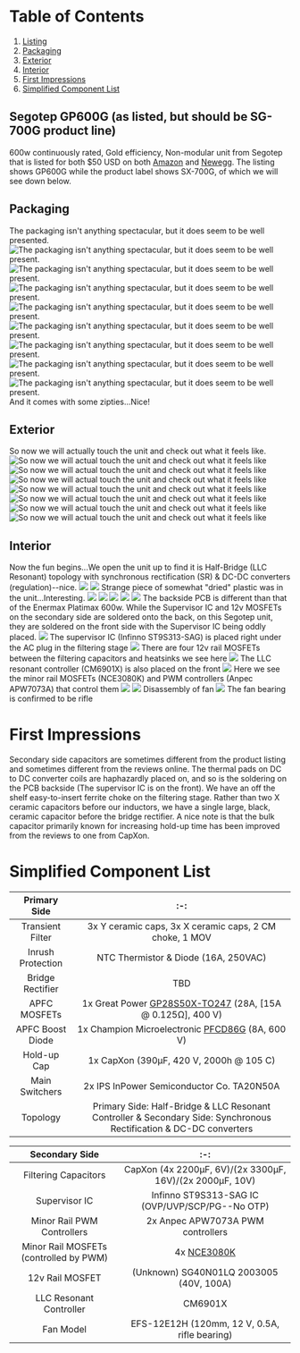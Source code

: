 # Table of Contents
1. [Listing](#listing)
2. [Packaging](#packaging)
3. [Exterior](#exterior)
4. [Interior](#interior)
5. [First Impressions](#first-impressions)
6. [Simplified Component List](#simplified-component-list)

## Segotep GP600G (as listed, but should be SG-700G product line)
600w continuously rated, Gold efficiency, Non-modular unit from Segotep that is listed for both $50 USD on both [Amazon](https://www.amazon.com/dp/B0832KN3RV/ref=twister_B08G1G6MLF?_encoding=UTF8&th=1) and [Newegg](https://www.newegg.com/segotep-gp-series-600w-non-modular/p/1HU-00Z0-00008). The listing shows GP600G while the product label shows SX-700G, of which we will see down below.

## Packaging
The packaging isn't anything spectacular, but it does seem to be well presented.   
![The packaging isn't anything spectacular, but it does seem to be well present.](https://i.imgur.com/fT7dhd6.jpg)
![The packaging isn't anything spectacular, but it does seem to be well present.](https://i.imgur.com/2qK8oeF.jpg)
![The packaging isn't anything spectacular, but it does seem to be well present.](https://i.imgur.com/6t4ELTl.jpg)
![The packaging isn't anything spectacular, but it does seem to be well present.](https://i.imgur.com/Wf0lfl5.jpg)
![The packaging isn't anything spectacular, but it does seem to be well present.](https://i.imgur.com/BmiWzhh.jpg)
![The packaging isn't anything spectacular, but it does seem to be well present.](https://i.imgur.com/3ezyU6F.jpg)
![The packaging isn't anything spectacular, but it does seem to be well present.](https://i.imgur.com/p1aJ9BA.jpg)
![The packaging isn't anything spectacular, but it does seem to be well present.](https://i.imgur.com/j4FvsMY.jpg)
And it comes with some zipties...Nice!

## Exterior
So now we will actually touch the unit and check out what it feels like.
![So now we will actual touch the unit and check out what it feels like](https://i.imgur.com/aZcxsz1.jpg)
![So now we will actual touch the unit and check out what it feels like](https://i.imgur.com/cX0FfqT.jpg)
![So now we will actual touch the unit and check out what it feels like](https://i.imgur.com/QmQVILP.jpg)
![So now we will actual touch the unit and check out what it feels like](https://i.imgur.com/FFRXQCr.jpg)
![So now we will actual touch the unit and check out what it feels like](https://i.imgur.com/ixy8JGx.jpg)
![So now we will actual touch the unit and check out what it feels like](https://i.imgur.com/V4yfSuT.jpg)
![So now we will actual touch the unit and check out what it feels like](https://i.imgur.com/ZVR9jDO.jpg)

## Interior 
Now the fun begins...We open the unit up to find it is Half-Bridge (LLC Resonant) topology with synchronous rectification (SR) & DC-DC converters (regulation)--nice.
![](https://i.imgur.com/8iMVvgp.jpg)
![](https://i.imgur.com/8CCMvuo.jpg)
Strange piece of somewhat "dried" plastic was in the unit...Interesting.
![](https://i.imgur.com/Td9uub4.jpg)
![](https://i.imgur.com/qMq45k7.jpg)
![](https://i.imgur.com/m4q578r.jpg)
![](https://i.imgur.com/4jYJg2M.jpg)
![](https://i.imgur.com/34tJzQv.jpg)
The backside PCB is different than that of the Enermax Platimax 600w. While the Supervisor IC and 12v MOSFETs on the secondary side are soldered onto the back, on this Segotep unit, they are soldered on the front side with the Supervisor IC being oddly placed.
![](https://i.imgur.com/oT0qB0m.jpg)
The supervisor IC (Infinno ST9S313-SAG) is placed right under the AC plug in the filtering stage
![](https://i.imgur.com/jcTDXrg.jpg)
There are four 12v rail MOSFETs between the filtering capacitors and heatsinks we see here
![](https://i.imgur.com/VoW90Cb.jpg)
The LLC resonant controller (CM6901X) is also placed on the front
![](https://i.imgur.com/XdB55tq.jpg)
Here we see the minor rail MOSFETs (NCE3080K) and PWM controllers (Anpec APW7073A) that control them
![](https://i.imgur.com/tODsNEF.jpg)
![](https://i.imgur.com/isia49J.jpg)
Disassembly of fan
![](https://i.imgur.com/lm8dyQM.jpg)
The fan bearing is confirmed to be rifle

# First Impressions
Secondary side capacitors are sometimes different from the product listing and sometimes different from the reviews online. The thermal pads on DC to DC converter coils are haphazardly placed on, and so is the soldering on the PCB backside (The supervisor IC is on the front). We have an off the shelf easy-to-insert ferrite choke on the filtering stage. Rather than two X ceramic capacitors before our inductors, we have a single large, black, ceramic capacitor before the bridge rectifier. A nice note is that the bulk capacitor primarily known for increasing hold-up time has been improved from the reviews to one from CapXon.

# Simplified Component List
  | Primary Side            |:-:|
  | :-:                     |:-:|
  | Transient Filter        | 3x Y ceramic caps, 3x X ceramic caps, 2 CM choke, 1 MOV |
  | Inrush Protection       | NTC Thermistor & Diode (16A, 250VAC) |
  | Bridge Rectifier        | TBD |
  | APFC MOSFETs            | 1x Great Power [GP28S50X-TO247](https://alltransistors.com/pdfdatasheet_champion/gp28s50.pdf) (28A, [15A @ 0.125Ω], 400 V) |
  | APFC Boost Diode        | 1x Champion Microelectronic [PFCD86G](https://datasheet4u.com/datasheet-pdf/ChampionMicroelectronic/CMPFCD86/pdf.php?id=938654) (8A, 600 V) |
  | Hold-up Cap             | 1x CapXon (390μF, 420 V, 2000h @ 105 C) |
  | Main Switchers          | 2x IPS InPower Semiconductor Co. TA20N50A |
  | Topology                |  Primary Side: Half-Bridge & LLC Resonant Controller & Secondary Side: Synchronous Rectification & DC-DC converters |


  | Secondary Side          | :-: |
  | :-:                     | :-: |
  | Filtering Capacitors    | CapXon (4x 2200μF, 6V)/(2x 3300μF, 16V)/(2x 2000μF, 10V)  |
  | Supervisor IC           | Infinno ST9S313-SAG IC (OVP/UVP/SCP/PG--No OTP) |
  | Minor Rail PWM Controllers         | 2x Anpec APW7073A PWM controllers |
  | Minor Rail MOSFETs (controlled by PWM) | 4x [NCE3080K](https://datasheet.lcsc.com/szlcsc/Wuxi-NCE-Power-Semiconductor-NCE3080K_C108901.pdf)
  | 12v Rail MOSFET | (Unknown) SG40N01LQ 2003005 (40V, 100A) |
  | LLC Resonant Controller | CM6901X |
  | Fan Model               | EFS-12E12H (120mm, 12 V, 0.5A,  rifle bearing) |
